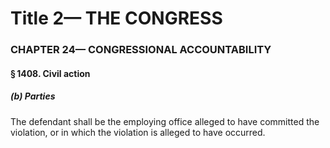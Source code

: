 
# Title 2— THE CONGRESS
### CHAPTER 24— CONGRESSIONAL ACCOUNTABILITY
#### § 1408. Civil action
##### (b) Parties

The defendant shall be the employing office alleged to have committed the violation, or in which the violation is alleged to have occurred.
